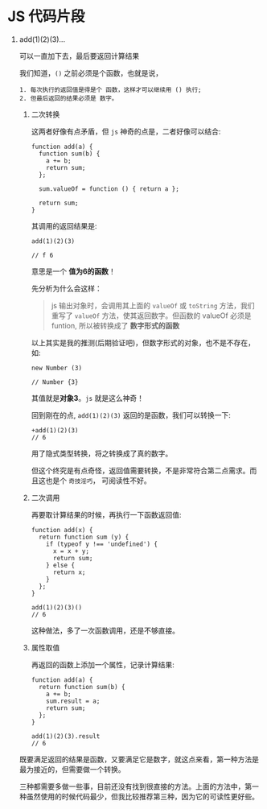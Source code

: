 # JS 代码片段


1. add(1)(2)(3)...

	可以一直加下去，最后要返回计算结果
	
	我们知道，`()` 之前必须是个函数，也就是说，
	
	
	```
	1. 每次执行的返回值是得是个 函数，这样才可以继续用 () 执行;
	2. 但最后返回的结果必须是 数字。
	```
	
	1. 二次转换
	
		这两者好像有点矛盾，但 `js` 神奇的点是，二者好像可以结合:
		
		```
		function add(a) {
		  function sum(b) {
		    a += b;
		    return sum;
		  };
		
		  sum.valueOf = function () { return a };
		
		  return sum;
		}
		```
		
		
		其调用的返回结果是:
		
		```
		add(1)(2)(3)
		
		// f 6
		```
		
		意思是一个 **值为6的函数**！
		
		先分析为什么会这样：
		
		
		> 	js 输出对象时，会调用其上面的 `valueOf` 或 `toString` 方法，我们重写了 `valueOf` 方法，使其返回数字。但函数的 valueOf 必须是 funtion, 所以被转换成了 **数字形式的函数**
		
		以上其实是我的推测(后期验证吧)，但数字形式的对象，也不是不存在，如:
		
		```
		new Number (3)
		
		// Number {3}
		```
		
		其值就是**对象3**。`js` 就是这么神奇！
		
		
		回到刚在的点, `add(1)(2)(3)` 返回的是函数，我们可以转换一下:
		
		```
		+add(1)(2)(3)
		// 6
		```
		
		用了隐式类型转换，将之转换成了真的数字。
		
		但这个终究是有点奇怪，返回值需要转换，不是非常符合第二点需求。而且这也是个 `奇技淫巧`， 可阅读性不好。
	
	
	2. 二次调用
		
		再要取计算结果的时候，再执行一下函数返回值: 
		
		```
		function add(x) {
		  return function sum (y) {
		    if (typeof y !== 'undefined') {
		      x = x + y;
		      return sum;
		    } else {
		      return x;
		    }
		  };
		}
		
		add(1)(2)(3)()
		// 6
		```
		
		这种做法，多了一次函数调用，还是不够直接。
	
	3. 属性取值

		再返回的函数上添加一个属性，记录计算结果:
	
		```
		function add(a) {
		  return function sum(b) {
		    a += b;
		    sum.result = a;
		    return sum;
		  };
		}
		
		add(1)(2)(3).result
		// 6
		```
		
		
		
	既要满足返回的结果是函数，又要满足它是数字，就这点来看，第一种方法是最为接近的，但需要做一个转换。
	
	三种都需要多做一些事，目前还没有找到很直接的方法。上面的方法中，第一种虽然使用的时候代码最少，但我比较推荐第三种，因为它的可读性更好些。
		
	
	


